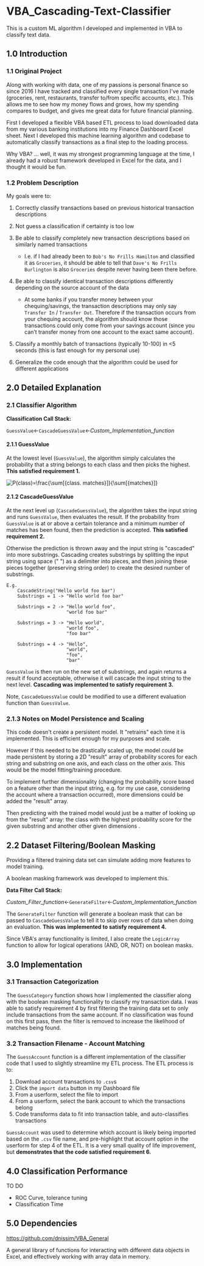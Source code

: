 # VBA_Cascading-Text-Classifier
This is a custom ML algorithm I developed and implemented in VBA to classify text data.

## 1.0 Introduction
### 1.1 Original Project
Along with working with data, one of my passions is personal finance so since 2016 I have tracked and classified every single transaction I've made (groceries, rent, restaurants, transfer to/from specific accounts, etc.).
This allows me to see how my money flows and grows, how my spending compares to budget, and gives me great data for future financial planning.

First I developed a flexible VBA based ETL process to load downloaded data from my various banking institutions into my Finance Dashboard Excel sheet.
Next I developed this machine learning algorithm and codebase to automatically classify transactions as a final step to the loading process.

Why VBA? ... well, it was my strongest programming language at the time, I already had a robust framework developed in Excel for the data, and I thought it would be fun.

### 1.2 Problem Description
My goals were to:
1. Correctly classify transactions based on previous historical transaction descriptions

2. Not guess a classification if certainty is too low

3. Be able to classify completely new transaction descriptions based on similarly named transactions
    - I.e. if I had already been to `Bob's No Frills Hamilton` and classified it as `Groceries`, it should be able to tell that `Dave's No Frills Burlington` is also `Groceries` despite never having been there before.

4. Be able to classify identical transaction descriptions differently depending on the source account of the data
    - At some banks if you transfer money between your chequing/savings, the transaction descriptions may only say `Transfer In` / `Transfer Out`.  Therefore if the transaction occurs from your chequing account, the algorithm should know those transactions could only come from your savings account (since you can’t transfer money from one account to the exact same account).
   
5. Classify a monthly batch of transactions (typically 10-100) in <5  seconds (this is fast enough for my personal use)

6. Generalize the code enough that the algorithm could be used for different applications


## 2.0 Detailed Explanation
### 2.1 Classifier Algorithm
**Classification Call Stack:**

`GuessValue`<-`CascadeGuessValue`<-*Custom_Implementation_function*

#### 2.1.1 GuessValue
At the lowest level (`GuessValue`), the algorithm simply calculates the probability that a string belongs to each class and then picks the highest. **This satisfied requirement 1.**

![P(class)=\frac{\sum[{class\. matches}]}{\sum[{matches}]}](https://latex.codecogs.com/gif.latex?\bg_white&space;P(class)=\frac{\sum[{class\.&space;matches}]}{\sum[{matches}]})

#### 2.1.2 CascadeGuessValue
At the next level up (`CascadeGuessValue`), the algorithm takes the input string and runs `GuessValue`, then evaluates the result.  If the probability from `GuessValue` is at or above a certain tolerance and a minimum number of matches has been found, then the prediction is accepted. **This satisfied requirement 2.**

Otherwise the prediction is thrown away and the input string is "cascaded" into more substrings.
Cascading creates substrings by splitting the input string using space (" ") as a delimiter into pieces, and then joining these pieces together (preserving string order) to create the desired number of substrings.
    
    E.g.
        CascadeString("Hello world foo bar")
        Substrings = 1 -> "Hello world foo bar"

        Substrings = 2 -> "Hello world foo",
                          "world foo bar"

        Substrings = 3 -> "Hello world",
                          "world foo",
                          "foo bar"

        Substrings = 4 -> "Hello",
                          "world",
                          "foo",
                          "bar"

`GuessValue` is then run on the new set of substrings, and again returns a result if found acceptable, otherwise it will cascade the input string to the next level. **Cascading was implemented to satisfy requirement 3.**

Note, `CascadeGuessValue` could be modified to use a different evaluation function than `GuessValue`.

### 2.1.3 Notes on Model Persistence and Scaling
This code doesn't create a persistent model.
It "retrains" each time it is implemented.  This is efficient enough for my purposes and scale.

However if this needed to be drastically scaled up, the model could be made persistent by storing a 2D "result" array of probability scores for each string and substring on one axis, and each class on the other axis. This would be the model fitting/training procedure.

To implement further dimensionality (changing the probability score based on a feature other than the input string, e.g. for my use case, considering the account where a transaction occurred), more dimensions could be added the "result" array.

Then predicting with the trained model would just be a matter of looking up from the "result" array: the class with the highest probability score for the given substring and another other given dimensions .

## 2.2 Dataset Filtering/Boolean Masking
Providing a filtered training data set can simulate adding more features to model training.

A boolean masking framework was developed to implement this.

**Data Filter Call Stack:**

*Custom_Filter_function*<-`GenerateFilter`<-*Custom_Implementation_function*

The `GenerateFilter` function will generate a boolean mask that can be passed to `CascadeGuessValue` to tell it to skip over rows of data when doing an evaluation. **This was implemented to satisfy requirement 4.**

Since VBA's array functionality is limited, I also create the `LogicArray` function to allow for logical operations (AND, OR, NOT) on boolean masks.

## 3.0 Implementation
### 3.1 Transaction Categorization
The `GuessCategory` function shows how I implemented the classifier along with the boolean masking functionality to classify my transaction data. I was able to satisfy requirement 4 by first filtering the training data set to only include transactions from the same account.  If no classification was found on this first pass, then the filter is removed to increase the likelihood of matches being found.

### 3.2 Transaction Filename - Account Matching
The `GuessAccount` function is a different implementation of the classifier code that I used to slightly streamline my ETL process.  The ETL process is to:
1. Download account transactions to `.csv`s
2. Click the `import data` button in my Dashboard file
3. From a userform, select the file to import
4. From a userform, select the bank account to which the transactions belong
5. Code transforms data to fit into transaction table, and auto-classifies transactions

`GuessAccount` was used to determine which account is likely being imported based on the `.csv` file name, and pre-highlight that account option in the userform for step 4 of the ETL.  It is a very small quality of life improvement, but **demonstrates that the code satisfied requirement 6.**

## 4.0 Classification Performance
TO DO
- ROC Curve, tolerance tuning
- Classification Time

## 5.0 Dependencies
https://github.com/dnissim/VBA_General

A general library of functions for interacting with different data objects in Excel, and effectively working with array data in memory.